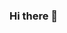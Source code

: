 ### Hi there 👋

<!--
**jwinski-isu/jwinski-isu** is a ✨ _special_ ✨ repository because its `README.md` (this file) appears on your GitHub profile.

Here are some ideas to get you started:

- ⚡ I'm a Junior Aerospace Engineering student at Iowa State University
- 🌱 I’m currently learning Python through my AerE 361 course with GitHub
- 🤔 I’m looking for help with understanding Python syntax and functions
- 📫 How to reach me: jwinski@iastate.edu

